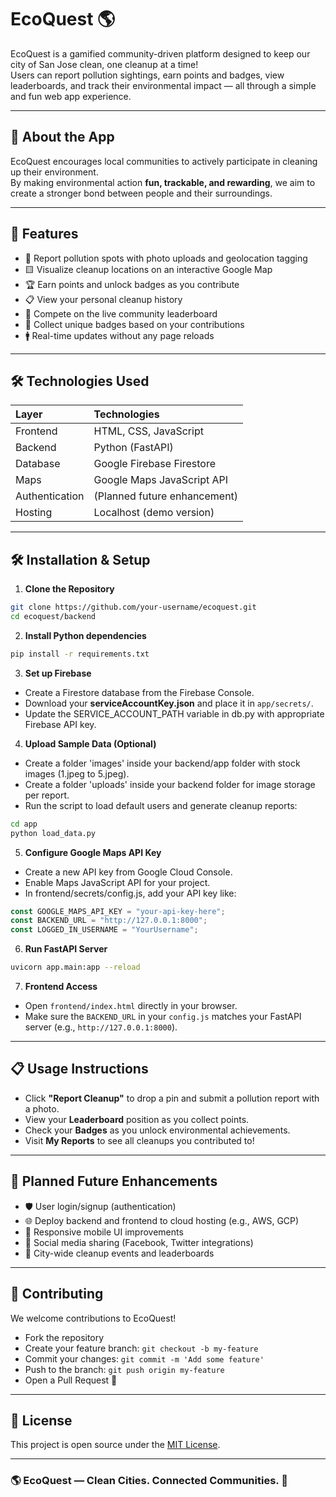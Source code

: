 # EcoQuest 🌎

EcoQuest is a gamified community-driven platform designed to keep our city of San Jose clean, one cleanup at a time!  
Users can report pollution sightings, earn points and badges, view leaderboards, and track their environmental impact — all through a simple and fun web app experience.

---

## 🌟 About the App

EcoQuest encourages local communities to actively participate in cleaning up their environment.  
By making environmental action **fun, trackable, and rewarding**, we aim to create a stronger bond between people and their surroundings.

---

## 🚀 Features

- 📸 Report pollution spots with photo uploads and geolocation tagging
- 🟨 Visualize cleanup locations on an interactive Google Map
- 🏆 Earn points and unlock badges as you contribute
- 📋 View your personal cleanup history
- 🏅 Compete on the live community leaderboard
- 💖 Collect unique badges based on your contributions
- 🚹 Real-time updates without any page reloads
---

## 🛠️ Technologies Used

| Layer | Technologies |
|:---|:---|
| Frontend | HTML, CSS, JavaScript |
| Backend | Python (FastAPI) |
| Database | Google Firebase Firestore |
| Maps | Google Maps JavaScript API |
| Authentication | (Planned future enhancement) |
| Hosting | Localhost (demo version) |

---

## 🛠️ Installation & Setup

1. **Clone the Repository**

```bash
git clone https://github.com/your-username/ecoquest.git
cd ecoquest/backend
```

2. **Install Python dependencies**

```bash
pip install -r requirements.txt
```

3. **Set up Firebase**
- Create a Firestore database from the Firebase Console.
- Download your **serviceAccountKey.json** and place it in `app/secrets/`.
- Update the SERVICE_ACCOUNT_PATH variable in db.py with appropriate Firebase API key.

4. **Upload Sample Data (Optional)**
- Create a folder 'images' inside your backend/app folder with stock images (1.jpeg to 5.jpeg).
- Create a folder 'uploads' inside your backend folder for image storage per report.
- Run the script to load default users and generate cleanup reports:

```bash
cd app
python load_data.py
```

5. **Configure Google Maps API Key**
- Create a new API key from Google Cloud Console.
- Enable Maps JavaScript API for your project.
- In frontend/secrets/config.js, add your API key like:

```javascript
const GOOGLE_MAPS_API_KEY = "your-api-key-here";
const BACKEND_URL = "http://127.0.0.1:8000";
const LOGGED_IN_USERNAME = "YourUsername";
```

6. **Run FastAPI Server**

```bash
uvicorn app.main:app --reload
```

7. **Frontend Access**
- Open `frontend/index.html` directly in your browser.
- Make sure the `BACKEND_URL` in your `config.js` matches your FastAPI server (e.g., `http://127.0.0.1:8000`).

---

## 📋 Usage Instructions

- Click **"Report Cleanup"** to drop a pin and submit a pollution report with a photo.
- View your **Leaderboard** position as you collect points.
- Check your **Badges** as you unlock environmental achievements.
- Visit **My Reports** to see all cleanups you contributed to!

---

## 🚀 Planned Future Enhancements

- 🛡️ User login/signup (authentication)
- 🌐 Deploy backend and frontend to cloud hosting (e.g., AWS, GCP)
- 📱 Responsive mobile UI improvements
- 📣 Social media sharing (Facebook, Twitter integrations)
- 🌆 City-wide cleanup events and leaderboards

---

## 🤝 Contributing

We welcome contributions to EcoQuest!

- Fork the repository
- Create your feature branch: `git checkout -b my-feature`
- Commit your changes: `git commit -m 'Add some feature'`
- Push to the branch: `git push origin my-feature`
- Open a Pull Request 🚀

---

## 📜 License

This project is open source under the [MIT License](LICENSE).

---

### 🌎 EcoQuest — Clean Cities. Connected Communities. 🪹
